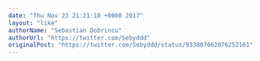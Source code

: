 ```yaml
---
date: "Thu Nov 23 21:21:10 +0000 2017"
layout: "like"
authorName: "Sebastian Dobrincu"
authorUrl: "https://twitter.com/Sebyddd"
originalPost: "https://twitter.com/Sebyddd/status/933807662076252161"
---
```

